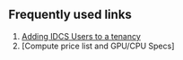 ## Frequently used links 

1. [Adding IDCS Users to a tenancy](https://docs.cloud.oracle.com/en-us/iaas/Content/GSG/Tasks/addingusers.htm)
2. [Compute price list and GPU/CPU Specs]
